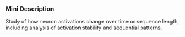 ### Mini Description

Study of how neuron activations change over time or sequence length, including analysis of activation stability and sequential patterns.
